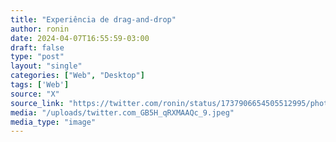```yaml
---
title: "Experiência de drag-and-drop"
author: ronin
date: 2024-04-07T16:55:59-03:00
draft: false
type: "post"
layout: "single"
categories: ["Web", "Desktop"]
tags: ['Web']
source: "X"
source_link: "https://twitter.com/ronin/status/1737906654505512995/photo/1"
media: "/uploads/twitter.com_GB5H_qRXMAAQc_9.jpeg"
media_type: "image"
---
```


